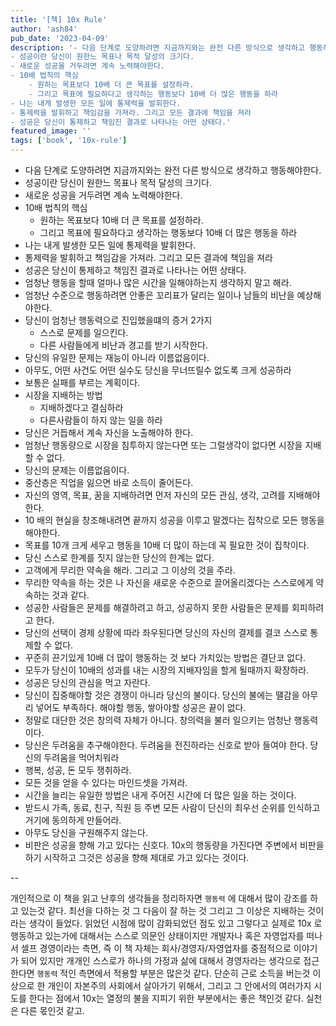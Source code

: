 ```yaml
---
title: '[책] 10x Rule'
author: 'ash84'
pub_date: '2023-04-09'
description: '- 다음 단계로 도양하려면 지금까지와는 완전 다른 방식으로 생각하고 행동해야한다. 
- 성공이란 당신이 원한느 목표나 목적 달성의 크기다. 
- 새로운 성공을 거두려면 계속 노력해야한다. 
- 10배 법칙의 핵심
	- 원하는 목표보다 10배 더 큰 목표를 설정하라. 
	- 그리고 목표에 필요하다고 생각하는 행동보다 10배 더 많은 행동을 하라 
- 나는 내게 발생한 모든 일에 통제력을 발휘한다. 
- 통제력을 발휘하고 책임감을 가져라. 그리고 모든 결과에 책임을 져라 
- 성공은 당신이 통제하고 책임진 결과로 나타나는 어떤 상태다.'
featured_image: ''
tags: ['book', '10x-rule']
---
```


- 다음 단계로 도양하려면 지금까지와는 완전 다른 방식으로 생각하고 행동해야한다. 
- 성공이란 당신이 원한느 목표나 목적 달성의 크기다. 
- 새로운 성공을 거두려면 계속 노력해야한다. 
- 10배 법칙의 핵심
	- 원하는 목표보다 10배 더 큰 목표를 설정하라. 
	- 그리고 목표에 필요하다고 생각하는 행동보다 10배 더 많은 행동을 하라 
- 나는 내게 발생한 모든 일에 통제력을 발휘한다. 
- 통제력을 발휘하고 책임감을 가져라. 그리고 모든 결과에 책임을 져라 
- 성공은 당신이 통제하고 책임진 결과로 나타나는 어떤 상태다. 
- 엄청난 행동을 할때 얼마나 많은 시간을 일해야하는지 생각하지 말고 해라. 
- 엄청난 수준으로 행동하려면 안좋은 꼬리표가 달리는 일이나 남들의 비난을 예상해야한다. 
- 당신이 엄청난 행동력으로 진입했을떄의 증거 2가지 
	- 스스로 문제를 일으킨다.
	- 다른 사람들에게 비난과 경고를 받기 시작한다. 
- 당신의 유일한 문제는 재능이 아니라 이름없음이다. 
- 아무도, 어떤 사건도 어떤 실수도 당신을 무너뜨릴수 없도록 크게 성공하라
- 보통은 실패를 부르는 계획이다. 
- 시장을 지배하는 방법 
	- 지배하겠다고 결심하라 
	- 다른사람들이 하지 않는 일을 하라 
- 당신은 거듭해서 계속 자신을 노출해야하 한다. 
- 엄청난 행동량으로 시장을 침투하지 않는다면 또는 그럴생각이 없다면 시장을 지배할 수 없다. 
- 당신의 문제는 이름없음이다. 
- 중산층은 직업을 잃으면 바로 소득이 줄어든다. 
- 자신의 영역, 목표, 꿈을 지배하려면 먼저 자신의 모든 관심, 생각, 고려를 지배해야한다.
 - 10 배의 현실을 창조해내려면 끝까지 성공을 이루고 말겠다는 집착으로 모든 행동을 해야한다. 
- 목표를 10개 크게 세우고 행동을 10배 더 많이 하는데 꼭 필요한 것이 집착이다. 
- 당신 스스로 한계를 짓지 않는한 당신의 한계는 없다. 
- 고객에게 무리한 약속을 해라. 그리고 그 이상의 것을 주라. 
- 무리한 약속을 하는 것은 나 자신을 새로운 수준으로 끌어올리겠다는 스스로에게 약속하는 것과 같다. 
- 성공한 사람들은 문제를 해결하려고 하고, 성공하지 못한 사람들은 문제를 회피하려고 한다. 
- 당신의 선택이 경제 상황에 따라 좌우된다면 당신의 자신의 결제를 결코 스스로 통제할 수 없다. 
- 꾸준히 끈기있게 10배 더 많이 행동하는 것 보다 가치있는 방법은 결단코 없다. 
- 모두가 당신이 10배의 성과를 내는 시장의 지배자임을 할게 될때까지 확장하라. 
- 성공은 당신의 관심을 먹고 자란다. 
- 당신이 집중해야할 것은 경쟁이 아니라 당신의 불이다. 당신의 불에는 땔감을 아무리 넣어도 부족하다. 해야할 행동, 쌓아야할 성공은 끝이 없다. 
- 정말로 대단한 것은 창의력 자체가 아니다. 창의력을 불러 일으키는 엄청난 행동력이다. 
- 당신은 두려움을 추구해야한다. 두려움을 전진하라는 신호로 받아 들여야 한다. 당신의 두려움을 먹어치워라
- 행복, 성공, 돈 모두 쟁취하라. 
- 모든 것을 얻을 수 있다는 마인드셋을 가져라.
- 시간을 늘리는 유일한 방법은 내게 주어진 시간에 더 많은 일을 하는 것이다. 
- 받드시 가족, 동료, 친구, 직원 등 주변 모든 사람이 단신의 최우선 순위를 인식하고 거기에 동의하게 만들어라. 
- 아무도 당신을 구원해주지 않는다. 
- 비판은 성공을 향해 가고 있다는 신호다. 10x의 행동량을 가진다면 주변에서 비판을 하기 시작하고 그것은 성공을 향해 제대로 가고 있다는 것이다. 

--

개인적으로 이 책을 읽고 난후의 생각들을 정리하자면 `행동력` 에 대해서 많이 강조를 하고 있는것 같다. 최선을 다하는 것 그 다음이 잘 하는 것 그리고 그 이상은 지배하는 것이라는 생각이 들었다. 읽었던 시점에 많이 감화되었던 점도 있고 그렇다고 실제로 10x 로 행동하고 있는가에 대해서는 스스로 의문인 상태이지만 개발자나 혹은 자영업자를 떠나서 셀프 경영이라는 측면, 즉 이 책 자체는 회사/경영자/자영업자를 중점적으로 이야기가 되어 있지만 개개인 스스로가 하나의 가정과 삶에 대해서 경영자라는 생각으로 접근한다면 `행동력` 적인 측면에서 적용할 부분은 많은것 같다. 단순히 근로 소득을 버는것 이상으로 한 개인이 자본주의 사회에서 살아가기 위해서, 그리고 그 안에서의 여러가지 시도를 한다는 점에서 10x는 열정의 불을 지피기 위한 부분에서는 좋은 책인것 같다. 실천은 다른 몫인것 같고. 
